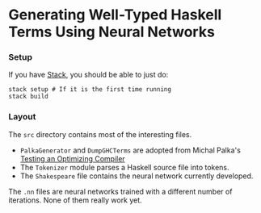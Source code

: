 Generating Well-Typed Haskell Terms Using Neural Networks
=========================================================

### Setup

If you have [Stack](https://docs.haskellstack.org/en/stable/README/), you should be able to just do:

```
stack setup # If it is the first time running
stack build
```

### Layout

The `src` directory contains most of the interesting files.

  - `PalkaGenerator` and `DumpGHCTerms` are adopted from Michal Palka's [Testing an Optimizing Compiler](http://www.cse.chalmers.se/~palka/testingcompiler/)
  - The `Tokenizer` module parses a Haskell source file into tokens.
  - The `Shakespeare` file contains the neural network currently developed.

The `.nn` files are neural networks trained with a different number of iterations. None of them really work yet.
